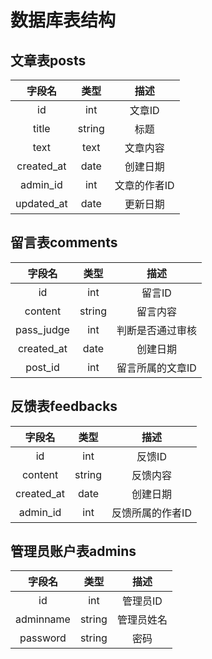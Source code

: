# **数据库表结构**

## **文章表posts**
字段名|类型|描述|
:-------------:|:-------:|:-----------------:
id             |int      |文章ID              
title          |string   |标题
text           |text     |文章内容
created_at     |date     |创建日期
admin_id       |int      |文章的作者ID
updated_at     |date     |更新日期

## **留言表comments**
字段名|类型|描述
:-------------:|:-------:|:-----------------:
id             |int      |留言ID
content        |string   |留言内容
pass_judge     |int      |判断是否通过审核
created_at     |date     |创建日期
post_id        |int      |留言所属的文章ID

## **反馈表feedbacks**
字段名|类型|描述
:-------------:|:-------:|:-----------------:
id             |int      |反馈ID
content        |string   |反馈内容
created_at     |date     |创建日期
admin_id       |int      |反馈所属的作者ID

## **管理员账户表admins**
字段名|类型|描述
:-------------:|:-------:|:-----------------:
id             |int      |管理员ID
adminname      |string   |管理员姓名
password       |string   |密码
